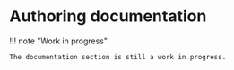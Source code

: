 # Authoring documentation

!!! note "Work in progress"

    The documentation section is still a work in progress.
